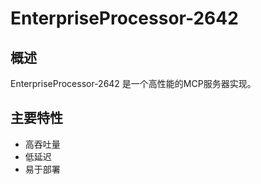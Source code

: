 # EnterpriseProcessor-2642

## 概述

EnterpriseProcessor-2642 是一个高性能的MCP服务器实现。

## 主要特性

- 高吞吐量
- 低延迟
- 易于部署
